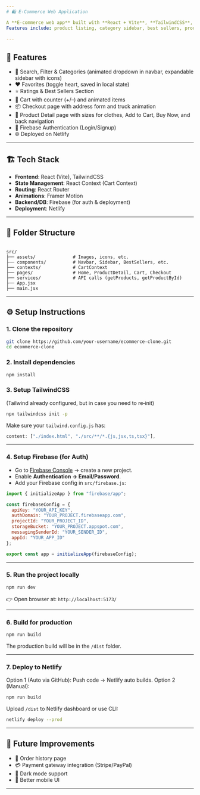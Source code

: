 ```yaml
---
# 🛍️ E‑Commerce Web Application

A **E‑commerce web app** built with **React + Vite**, **TailwindCSS**, and **React Router**.  
Features include: product listing, category sidebar, best sellers, product ratings, cart with animation, checkout with address form & truck animation, and Firebase authentication (login/signup).  

---
```


## 🚀 Features
- 🔎 Search, Filter & Categories (animated dropdown in navbar, expandable sidebar with icons)  
- ❤️ Favorites (toggle heart, saved in local state)  
- ⭐ Ratings & Best Sellers Section  
- 🛒 Cart with counter (+/–) and animated items  
- 📦 Checkout page with address form and truck animation  
- 👕 Product Detail page with sizes for clothes, Add to Cart, Buy Now, and back navigation  
- 🔐 Firebase Authentication (Login/Signup)  
- 🌐 Deployed on Netlify  

---

## 🏗️ Tech Stack
- **Frontend**: React (Vite), TailwindCSS  
- **State Management**: React Context (Cart Context)  
- **Routing**: React Router  
- **Animations**: Framer Motion  
- **Backend/DB**: Firebase (for auth & deployment)  
- **Deployment**: Netlify  

---

## 📂 Folder Structure
```

src/
├── assets/              # Images, icons, etc.
├── components/          # Navbar, Sidebar, BestSellers, etc.
├── contexts/            # CartContext
├── pages/               # Home, ProductDetail, Cart, Checkout
├── services/            # API calls (getProducts, getProductById)
├── App.jsx
├── main.jsx

````

---

## ⚙️ Setup Instructions

### 1. Clone the repository
```bash
git clone https://github.com/your-username/ecommerce-clone.git
cd ecommerce-clone
````

### 2. Install dependencies

```bash
npm install
```

### 3. Setup TailwindCSS

(Tailwind already configured, but in case you need to re‑init)

```bash
npx tailwindcss init -p
```

Make sure your `tailwind.config.js` has:

```js
content: ["./index.html", "./src/**/*.{js,jsx,ts,tsx}"],
```

---

### 4. Setup Firebase (for Auth)

* Go to [Firebase Console](https://console.firebase.google.com/) → create a new project.
* Enable **Authentication → Email/Password**.
* Add your Firebase config in `src/firebase.js`:

```js
import { initializeApp } from "firebase/app";

const firebaseConfig = {
  apiKey: "YOUR_API_KEY",
  authDomain: "YOUR_PROJECT.firebaseapp.com",
  projectId: "YOUR_PROJECT_ID",
  storageBucket: "YOUR_PROJECT.appspot.com",
  messagingSenderId: "YOUR_SENDER_ID",
  appId: "YOUR_APP_ID"
};

export const app = initializeApp(firebaseConfig);
```

---

### 5. Run the project locally

```bash
npm run dev
```

👉 Open browser at: `http://localhost:5173/`

---

### 6. Build for production

```bash
npm run build
```

The production build will be in the `/dist` folder.

---

### 7. Deploy to Netlify

Option 1 (Auto via GitHub): Push code → Netlify auto builds.
Option 2 (Manual):

```bash
npm run build
```

Upload `/dist` to Netlify dashboard or use CLI:

```bash
netlify deploy --prod
```

---

## 📖 Future Improvements

* 🧾 Order history page
* 💳 Payment gateway integration (Stripe/PayPal)
* 🌙 Dark mode support
* 📱 Better mobile UI

---
